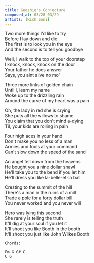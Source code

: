 ```yaml
---
title: Geeshie's Conjecture
composed_at: 03/28-03/29
artists: [Rich Soni]
---
```


Two more things I'd like to try  
Before I lay down and die  
The first is to look you in the eye  
And the second is to tell you goodbye  

Well, I walk to the top of your doorstep  
I knock, knock, knock on the door  
Your father he does answer  
Says, you aint alive no mo'  

Three more links of golden chain  
Until I, learn my name  
Woke up to the drizzling rain  
Around the curve of my heart was a pain  

Oh, the lady in red she is crying  
She puts all the willows to shame  
You claim that you don't mind a-dying  
Til, your kids are rolling in pain  

Four high aces in your hand  
Don't make you no less of a man  
Armies and fools at your command  
Can't slow down the speed of the sand  

An angel fell down from the heavens  
He bought you a nine dollar shawl  
He'll take you to the bend if you let him  
He'll dress you like la-belle-et-la ball  

Cresting to the summit of the hill  
There's a man in the ruins of a mill  
Trade a pole for a forty dollar bill  
You never worked and you never will  

Hero was lying this second  
She rarely is telling the truth  
It'll dig at your soul if you let it  
It'll shoot you like Booth in the booth  
It'll shoot you just like John Wilkes Booth  

```
Chords:

Fm G G# C
C G
```
